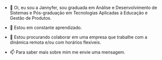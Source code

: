 - 👋 Oi, eu sou a Jannyfer, sou graduada em Análise e Desenvolvimento de Sistemas e Pós-graduação em Tecnologias Aplicadas à Educação e Gestão de Produtos.

- 🌱 Estou em constante aprendizado.

- 💞 Estou procurando colaborar em uma empresa que trabalhe com a dinâmica remota e/ou com horários flexiveis.

- 📫 Para saber mais sobre mim me envie uma mensagem.

<!---
JannyferTamagno/JannyferTamagno is a ✨ special ✨ repository because its `README.md` (this file) appears on your GitHub profile.
You can click the Preview link to take a look at your changes.
--->

